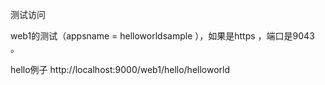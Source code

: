 测试访问

web1的测试（appsname = helloworldsample ），如果是https ，端口是9043 。

hello例子
http://localhost:9000/web1/hello/helloworld
